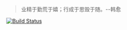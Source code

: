 > 业精于勤荒于嬉；行成于思毁于随。--韩愈

[![Build Status](https://travis-ci.org/jiaobuzuji/jiaobuzuji.github.io.svg?branch=source)](https://travis-ci.org/jiaobuzuji/jiaobuzuji.github.io)
